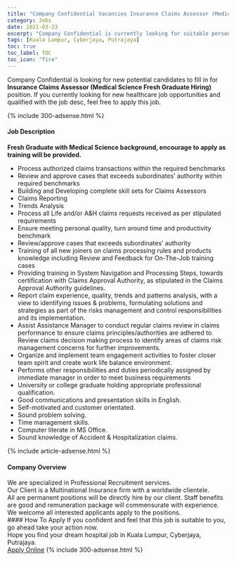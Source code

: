 ```yaml
---
title: "Company Confidential Vacancies Insurance Claims Assessor (Medical Science Fresh Graduate Hiring)" 
category: Jobs 
date: 2021-03-23 
excerpt: "Company Confidential is currently looking for suitable person to fill in the Insurance Claims Assessor (Medical Science Fresh Graduate Hiring) which positioned at Kuala Lumpur, Cyberjaya, Putrajaya" 
tags: [Kuala Lumpur, Cyberjaya, Putrajaya] 
toc: true 
toc_label: TOC 
toc_icon: "fire" 
--- 
```


<p>Company Confidential is looking for new potential candidates to fill in for <b>Insurance Claims Assessor (Medical Science Fresh Graduate Hiring)</b> position. If you currently looking for new healthcare job opportunities and qualified with the job desc, feel free to apply this job.
</p>{% include 300-adsense.html %} 
<div><div><h4>Job Description</h4></div><div><div><span><div><div><strong>Fresh Graduate with Medical Science background, encourage to apply as training will be provided.</strong></div><ul><li>Process authorized claims transactions within the required benchmarks</li><li>Review and approve cases that exceeds subordinates&#8217; authority within required benchmarks</li><li>Building and Developing complete skill sets for Claims Assessors</li><li>Claims Reporting</li><li>Trends Analysis</li><li>Process all Life and/or A&amp;H claims requests received as per stipulated requirements</li><li>Ensure meeting personal quality, turn around time and productivity benchmark</li><li>Review/approve cases that exceeds subordinates&#8217; authority</li><li>Training of all new joiners on claims processing rules and products knowledge including Review and Feedback for On-The-Job training cases</li><li>Providing training in System Navigation and Processing Steps, towards certification with Claims Approval Authority, as stipulated in the Claims Approval Authority guidelines.</li><li>Report claim experience, quality, trends and patterns analysis, with a view to identifying issues &amp; problems, formulating solutions and strategies as part of the risks management and control responsibilities and its implementation.</li><li>Assist Assistance Manager to conduct regular claims review in claims performance to ensure claims principles/authorities are adhered to. Review claims decision making process to identify areas of claims risk management concerns for further improvements.</li><li>Organize and implement team engagement activities to foster closer team spirit and create work life balance environment.</li><li>Performs other responsibilities and duties periodically assigned by immediate manager in order to meet business requirements</li><li>University or college graduate holding appropriate professional qualification.</li><li>Good communications and presentation skills in English.</li><li>Self-motivated and customer orientated.</li><li>Sound problem solving.</li><li>Time management skills.</li><li>Computer literate in MS Office.</li><li>Sound knowledge of Accident &amp; Hospitalization claims.</li></ul></div></span></div></div></div> 
{% include article-adsense.html %} 
<div><div><h4>Company Overview</h4></div><div><div><span><div><div>We are specialized in Professional Recruitment services.</div><div>Our Client is a Multinational Insurance firm with a worldwide clientele.</div><div>All are permanent positions will be directly hire by our client. Staff benefits are good and remuneration package will commensurate with experience.</div><div>We welcome all interested applicants apply to the positions.</div></div></span></div></div></div> 
#### How To Apply 
If you confident and feel that this job is suitable to you, go ahead take your action now. <br/> 
Hope you find your dream hospital job in Kuala Lumpur, Cyberjaya, Putrajaya. <br/> 
<a href="https://www.jobstreet.com.my/en/job/insurance-claims-assessor-medical-science-fresh-graduate-hiring-4510193?jobId=jobstreet-my-job-4510193" class="btn btn--warning" target="_blank" rel="nofollow noopenner">Apply Online</a> 
{% include 300-adsense.html %} 